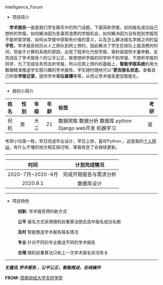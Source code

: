 Intelligence_Forum

+ 项目简介
&nbsp;

&emsp;**学术报告**一直是我们学生聊天中的热门话题，下面简称学报，如何报名成功自己想听的学报，如何解决因为急事而浪费的学报机会，如何解决因为没有抢到学报而不能听取学报，如何从学报中获取有价值的意义，以及怎么解决报名学报之间的**公平性**，学术报告经历从人工排队到网上预约，因此解决了学生在排队上面浪费的时间，但由于计算机系统的原因，出现了程序化代抢学报，毫秒级提供大量参数，反而违反了学术报告个的公平公正，致使想听学报的同学听不到学报，不想听学报的同学，为了完成任务而去听学报，所以在网上预约的基础上，**智能学报系统**利用大数据精准推送学生感兴趣的学术报告，学生随时随地可以“**更改报名状态**，查看自己听取**学报记录**，提供学术**论坛直播**等等，从而让学术报告更加智能化。

--------
+ 我的小简介

 姓名|性别|年级|年龄|标签|考研
 :--|---|:-:|:-:|:--|---
 何杭|男|大三|21|数据爬取 数据分析 数据库 python Django web开发 机器学习|是

  考研小垃圾一枚，早日完成毕业设计，早日上岸，喜欢Python 。这是我的[个人网站](ttps://abbhay.github.io/)，有什么不懂的地方相互探讨呀，等我有空了会继续更新。

------



|       时间        |      计划完成情况      |
| :---------------: | :--------------------: |
| 2020-7月~2020-9月 | 完成开题报告与需求分析 |
|     2020.9.1      |       数据库设计       |



-------
 + 项目特色
   &nbsp;
   
   &emsp; **创新:** 学术报告预约新方式
   &nbsp;
   
   &emsp;  **公平** 报名方式采用随机权重算法随去选中报名成功名额
   &nbsp;
   
   &emsp; **及时** 智能推送学术报告报名情况
   &nbsp;
   
   &emsp; **专业** 针对不同的专业推送不同的学术报告
   &nbsp;
   
   &emsp;  **合理** 随机权重算法只和上一次学术报名状况有关
-------
 **关键词** ***学术报告 ，公平公正，智能推送，在线操作***
   &nbsp;

 **FROM:** [西南财经大学天府学院](https://www.tfswufe.edu.cn/)

 

 


​            


​        
​        
